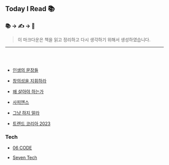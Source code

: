 ##  Today I Read 📚
### 📚 -> ✍️ -> 💭

> 이 마크다운은 책을 읽고 정리하고 다시 생각하기 위해서 생성하였습니다.
___
 
<br>
<br>

- <a href="https://github.com/YuLim2/TIR/tree/master/%EC%9D%B8%EC%83%9D%EC%9D%98%20%EB%AC%B8%EC%9E%A5%EB%93%A4"> 인생의 문장들 </a>

- <a href="https://github.com/YuLim2/TIR/tree/master/%EC%B0%BD%EC%9D%98%EC%84%B1%EC%9D%84%20%EC%A7%80%ED%9C%98%ED%95%98%EB%9D%BC">창의성을 지휘하라</a>

- <a href="https://github.com/YuLim2/TIR/tree/master/%EC%99%9C%20%EC%82%B4%EC%95%84%EC%95%BC%20%ED%95%98%EB%8A%94%EA%B0%80">왜 살아야 하는가</a>

- <a href="https://github.com/YuLim2/TIR/tree/master/%EC%82%AC%ED%94%BC%EC%97%94%EC%8A%A4">사피엔스</a>

- <a href="https://github.com/YuLim2/TIR/tree/master/%EA%B7%B8%EB%83%A5%20%ED%95%98%EC%A7%80%20%EB%A7%90%EB%9D%BC">그냥 하지 말라</a>

- <a href="https://github.com/YuLim2/TIR/tree/master/%ED%8A%B8%EB%A0%8C%EB%93%9C%20%EC%BD%94%EB%A6%AC%EC%95%84%202023">트렌드 코리아 2023</a>

### Tech

- <a href="https://github.com/YuLim2/TIR/tree/master/06%20CODE">06 CODE</a>

- <a href="https://github.com/YuLim2/TIR/tree/master/Seven_Tech">Seven Tech</a>


